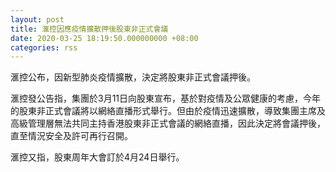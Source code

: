 ```yaml
---
layout: post
title: 滙控因應疫情擴散押後股東非正式會議
date: 2020-03-25 18:19:50.000000000 +08:00
categories: rss
---
```


滙控公布，因新型肺炎疫情擴散，決定將股東非正式會議押後。

滙控發公告指，集團於3月11日向股東宣布，基於對疫情及公眾健康的考慮，今年的股東非正式會議將以網絡直播形式舉行。但由於疫情迅速擴散，導致集團主席及高級管理層無法共同主持香港股東非正式會議的網絡直播，因此決定將會議押後，直至情況安全及許可再行召開。

滙控又指，股東周年大會訂於4月24日舉行。
